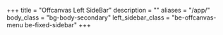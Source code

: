+++
title = "Offcanvas Left SideBar"
description = ""
aliases = "/app/"
body_class = "bg-body-secondary"
left_sidebar_class = "be-offcanvas-menu be-fixed-sidebar"
+++
